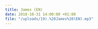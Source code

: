 ```yaml
---
title: James (EN)
date: 2018-10-31 14:00:00 +01:00
file: "/uploads/19).%20James%20(EN).mp3"
---
```


